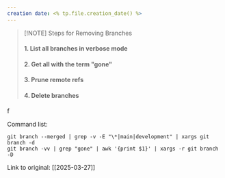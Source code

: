 ```yaml
---
creation date: <% tp.file.creation_date() %>
---
```


> [!NOTE] Steps for Removing Branches
> #### 1. List all branches in verbose mode
> #### 2. Get all with the term "gone"
> #### 3. Prune remote refs
> #### 4. Delete branches
f

Command list:
```
git branch --merged | grep -v -E "\*|main|development" | xargs git branch -d
git branch -vv | grep "gone" | awk '{print $1}' | xargs -r git branch -D 
 ```
Link to original: [[2025-03-27]]
